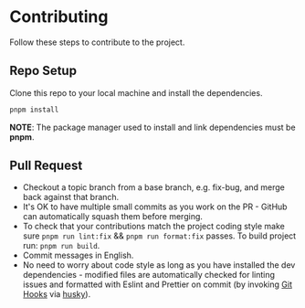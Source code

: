 # Contributing

Follow these steps to contribute to the project.

## Repo Setup

Clone this repo to your local machine and install the dependencies.

```bash
pnpm install
```

**NOTE**: The package manager used to install and link dependencies must be **pnpm**.

## Pull Request

- Checkout a topic branch from a base branch, e.g. fix-bug, and merge back against that branch.
- It's OK to have multiple small commits as you work on the PR - GitHub can automatically squash them before merging.
- To check that your contributions match the project coding style make sure `pnpm run lint:fix` && `pnpm run format:fix` passes. To build project run: `pnpm run build`.
- Commit messages in English.
- No need to worry about code style as long as you have installed the dev dependencies - modified files are automatically checked for linting issues and formatted with Eslint and Prettier on commit (by invoking [Git Hooks](https://git-scm.com/docs/githooks) via [husky](https://github.com/typicode/husky)).
